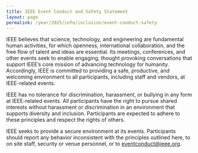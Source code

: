 ```yaml
---
title: IEEE Event Conduct and Safety Statement
layout: page
permalink: /year/2025/info/inclusion/event-conduct-safety
---
```


IEEE believes that science, technology, and engineering are fundamental human activities, for which openness, international collaboration, and the free flow of talent and ideas are essential. Its meetings, conferences, and other events seek to enable engaging, thought provoking conversations that support IEEE’s core mission of advancing technology for humanity. Accordingly, IEEE is committed to providing a safe, productive, and welcoming environment to all participants, including staff and vendors, at IEEE-related events.
 
IEEE has no tolerance for discrimination, harassment, or bullying in any form at IEEE-related events. All participants have the right to pursue shared interests without harassment or discrimination in an environment that supports diversity and inclusion. Participants are expected to adhere to these principles and respect the rights of others.
 
IEEE seeks to provide a secure environment at its events. Participants should report any behavior inconsistent with the principles outlined here, to on site staff, security or venue personnel, or to [eventconduct@ieee.org](mailto:eventconduct@ieee.org).

